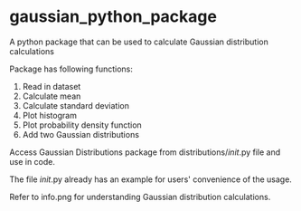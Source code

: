 # gaussian_python_package
A python package that can be used to calculate Gaussian distribution calculations

Package has following functions:

1. Read in dataset
2. Calculate mean
3. Calculate standard deviation
4. Plot histogram
5. Plot probability density function
6. Add two Gaussian distributions

Access Gaussian Distributions package from distributions/_init_.py file and use in code.

The file _init_.py already has an example for users' convenience of the usage.

Refer to info.png for understanding Gaussian distribution calculations.

